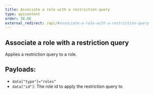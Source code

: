 ```yaml
---
title: Associate a role with a restriction query
type: apicontent
order: 38.06
external_redirect: /api/#associate-a-role-with-a-restriction-query
---
```


## Associate a role with a restriction query

Applies a restriction query to a role.

## Payloads:

* `data["type"]="roles"`
* `data["id"]`: The role id to apply the restriction query to
